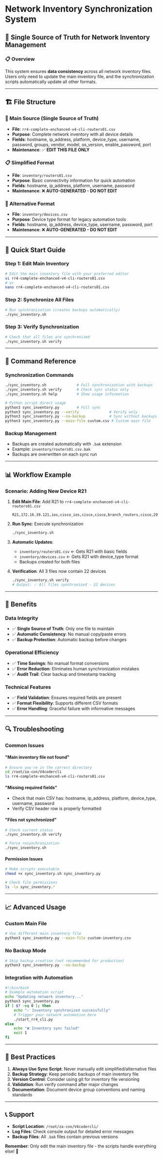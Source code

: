 # Network Inventory Synchronization System
## 🎯 Single Source of Truth for Network Inventory Management

### 📋 **Overview**
This system ensures **data consistency** across all network inventory files. Users only need to update the main inventory file, and the synchronization scripts automatically update all other formats.

---

## 🏗️ **File Structure**

### **📁 Main Source (Single Source of Truth)**
- **File**: `rr4-complete-enchanced-v4-cli-routers01.csv`
- **Purpose**: Complete network inventory with all device details
- **Fields**: hostname, ip_address, platform, device_type, username, password, groups, vendor, model, os_version, enable_password, port
- **Maintenance**: ✅ **EDIT THIS FILE ONLY**

### **📋 Simplified Format**
- **File**: `inventory/routers01.csv`
- **Purpose**: Basic connectivity information for quick automation
- **Fields**: hostname, ip_address, platform, username, password
- **Maintenance**: ❌ **AUTO-GENERATED - DO NOT EDIT**

### **🔧 Alternative Format**
- **File**: `inventory/devices.csv`
- **Purpose**: Device type format for legacy automation tools
- **Fields**: hostname, ip_address, device_type, username, password, port
- **Maintenance**: ❌ **AUTO-GENERATED - DO NOT EDIT**

---

## 🚀 **Quick Start Guide**

### **Step 1: Edit Main Inventory**
```bash
# Edit the main inventory file with your preferred editor
vi rr4-complete-enchanced-v4-cli-routers01.csv
# or
nano rr4-complete-enchanced-v4-cli-routers01.csv
```

### **Step 2: Synchronize All Files**
```bash
# Run synchronization (creates backups automatically)
./sync_inventory.sh
```

### **Step 3: Verify Synchronization**
```bash
# Check that all files are synchronized
./sync_inventory.sh verify
```

---

## 🔧 **Command Reference**

### **Synchronization Commands**
```bash
./sync_inventory.sh              # Full synchronization with backups
./sync_inventory.sh verify       # Check sync status only
./sync_inventory.sh help         # Show usage information

# Python script direct usage
python3 sync_inventory.py        # Full sync
python3 sync_inventory.py --verify              # Verify only
python3 sync_inventory.py --no-backup           # Sync without backups
python3 sync_inventory.py --main-file custom.csv # Custom main file
```

### **Backup Management**
- Backups are created automatically with `.bak` extension
- Example: `inventory/routers01.csv.bak`
- Backups are overwritten on each sync run

---

## 📊 **Workflow Example**

### **Scenario**: Adding New Device R21
1. **Edit Main File**: Add R21 to `rr4-complete-enchanced-v4-cli-routers01.csv`
   ```csv
   R21,172.16.39.121,ios,cisco_ios,cisco,cisco,branch_routers,cisco,2911,15.7.3,cisco,22
   ```

2. **Run Sync**: Execute synchronization
   ```bash
   ./sync_inventory.sh
   ```

3. **Automatic Updates**: 
   - `inventory/routers01.csv` ← Gets R21 with basic fields
   - `inventory/devices.csv` ← Gets R21 with device_type format
   - Backups created for both files

4. **Verification**: All 3 files now contain 22 devices
   ```bash
   ./sync_inventory.sh verify
   # Output: ✅ All files synchronized - 22 devices
   ```

---

## 🎯 **Benefits**

### **Data Integrity**
- ✅ **Single Source of Truth**: Only one file to maintain
- ✅ **Automatic Consistency**: No manual copy/paste errors
- ✅ **Backup Protection**: Automatic backup before changes

### **Operational Efficiency**
- ✅ **Time Savings**: No manual format conversions
- ✅ **Error Reduction**: Eliminates human synchronization mistakes
- ✅ **Audit Trail**: Clear backup and timestamp tracking

### **Technical Features**
- ✅ **Field Validation**: Ensures required fields are present
- ✅ **Format Flexibility**: Supports different CSV formats
- ✅ **Error Handling**: Graceful failure with informative messages

---

## 🔍 **Troubleshooting**

### **Common Issues**

#### **"Main inventory file not found"**
```bash
# Ensure you're in the correct directory
cd /root/za-con/V4codercli
ls rr4-complete-enchanced-v4-cli-routers01.csv
```

#### **"Missing required fields"**
- Check that main CSV has: hostname, ip_address, platform, device_type, username, password
- Verify CSV header row is properly formatted

#### **"Files not synchronized"**
```bash
# Check current status
./sync_inventory.sh verify

# Force resynchronization
./sync_inventory.sh
```

#### **Permission Issues**
```bash
# Make scripts executable
chmod +x sync_inventory.sh sync_inventory.py

# Check file permissions
ls -la sync_inventory.*
```

---

## 📈 **Advanced Usage**

### **Custom Main File**
```bash
# Use different main inventory file
python3 sync_inventory.py --main-file custom-inventory.csv
```

### **No Backup Mode**
```bash
# Skip backup creation (not recommended for production)
python3 sync_inventory.py --no-backup
```

### **Integration with Automation**
```bash
#!/bin/bash
# Example automation script
echo "Updating network inventory..."
python3 sync_inventory.py
if [ $? -eq 0 ]; then
    echo "✅ Inventory synchronized successfully"
    # Trigger your network automation here
    ./start_rr4_cli.py
else
    echo "❌ Inventory sync failed"
    exit 1
fi
```

---

## 🔐 **Best Practices**

1. **Always Use Sync Script**: Never manually edit simplified/alternative files
2. **Backup Strategy**: Keep periodic backups of main inventory file
3. **Version Control**: Consider using git for inventory file versioning
4. **Validation**: Run verify command after major changes
5. **Documentation**: Document device group conventions and naming standards

---

## 📞 **Support**

- **Script Location**: `/root/za-con/V4codercli/`
- **Log Files**: Check console output for detailed error messages
- **Backup Files**: All `.bak` files contain previous versions

**Remember**: Only edit the main inventory file - the scripts handle everything else! 🎯 